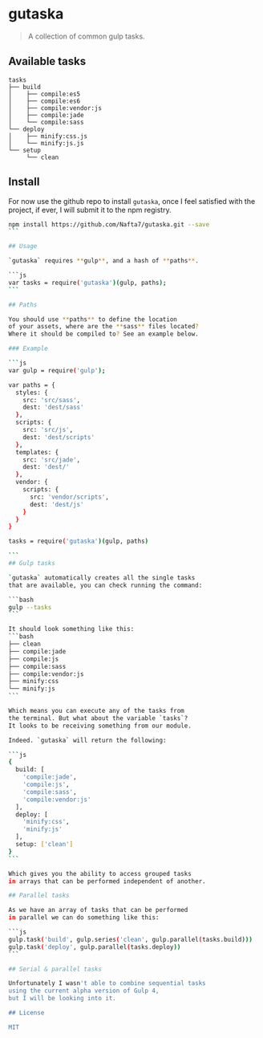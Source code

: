 # gutaska

> A collection of common gulp tasks.

## Available tasks

```
tasks
├── build
│    ├── compile:es5
│    ├── compile:es6
│    ├── compile:vendor:js
│    ├── compile:jade
│    └── compile:sass
└── deploy
│    ├── minify:css.js
│    └── minify:js.js
└── setup
     └── clean
```
## Install

For now use the github repo to install `gutaska`,
once I feel satisfied with the project, if ever,
I will submit it to the npm registry.

````bash
npm install https://github.com/Nafta7/gutaska.git --save
```

## Usage

`gutaska` requires **gulp**, and a hash of **paths**.

```js
var tasks = require('gutaska')(gulp, paths);
```

## Paths

You should use **paths** to define the location
of your assets, where are the **sass** files located?
Where it should be compiled to? See an example below.

### Example

```js
var gulp = require('gulp');

var paths = {
  styles: {
    src: 'src/sass',  
    dest: 'dest/sass'
  },
  scripts: {
    src: 'src/js',
    dest: 'dest/scripts'
  },
  templates: {
    src: 'src/jade',
    dest: 'dest/'
  },
  vendor: {
    scripts: {
      src: 'vendor/scripts',
      dest: 'dest/js'
    }
  }
}

tasks = require('gutaska')(gulp, paths)

```
## Gulp tasks

`gutaska` automatically creates all the single tasks
that are available, you can check running the command:

```bash
gulp --tasks
```

It should look something like this:
```bash
├── clean
├── compile:jade
├── compile:js
├── compile:sass
├── compile:vendor:js
├── minify:css
└── minify:js
```

Which means you can execute any of the tasks from
the terminal. But what about the variable `tasks`?
It looks to be receiving something from our module.

Indeed. `gutaska` will return the following:

```js
{
  build: [
    'compile:jade',
    'compile:js',
    'compile:sass',
    'compile:vendor:js'
  ],
  deploy: [
    'minify:css',
    'minify:js'
  ],
  setup: ['clean']  
}
```

Which gives you the ability to access grouped tasks
in arrays that can be performed independent of another.

## Parallel tasks

As we have an array of tasks that can be performed
in parallel we can do something like this:

```js
gulp.task('build', gulp.series('clean', gulp.parallel(tasks.build)))
gulp.task('deploy', gulp.parallel(tasks.deploy))
```

## Serial & parallel tasks

Unfortunately I wasn't able to combine sequential tasks
using the current alpha version of Gulp 4,
but I will be looking into it.

## License

MIT
